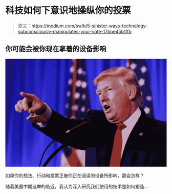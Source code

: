 # 科技如何下意识地操纵你的投票

> 原文：<https://medium.com/swlh/5-sinister-ways-technology-subconsciously-manipulates-your-vote-17bbe45b1ffb>

## 你可能会被你现在拿着的设备影响

![](img/b4fd17b7966cc992d02c1feb73ec4292.png)

如果你的想法、行动和投票正被你正在阅读的设备所影响，那会怎样？

随着美国中期选举的临近，我认为深入研究我们使用的技术是如何塑造…